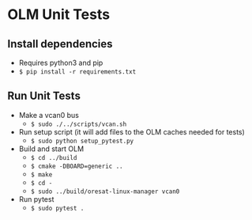 # OLM Unit Tests

## Install dependencies

- Requires python3 and pip
- `$ pip install -r requirements.txt`

## Run Unit Tests

- Make a vcan0 bus
  - `$ sudo ./../scripts/vcan.sh`
- Run setup script (it will add files to the OLM caches needed for tests)
  - `$ sudo python setup_pytest.py`
- Build and start OLM
  - `$ cd ../build`
  - `$ cmake -DBOARD=generic ..`
  - `$ make`
  - `$ cd -`
  - `$ sudo ../build/oresat-linux-manager vcan0`
- Run pytest
  - `$ sudo pytest .`
